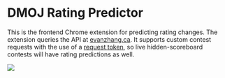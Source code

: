 # DMOJ Rating Predictor

This is the frontend Chrome extension for predicting rating changes. The extension queries the API at [evanzhang.ca](https://evanzhang.ca/rating/). It supports custom contest requests with the use of a [request token](https://evanzhang.ca/rating/custom/help/#request-tokens), so live hidden-scoreboard contests will have rating predictions as well.

![](https://i.imgur.com/fUGLzjc.png)
